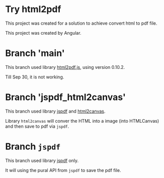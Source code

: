# Try html2pdf

This project was created for a solution to achieve convert html to pdf file.

This project was created by Angular.

# Branch 'main'

This branch used library [html2pdf.js](https://www.npmjs.com/package/html2pdf.js), using version 0.10.2.

Till Sep 30, it is not working.

# Branch 'jspdf_html2canvas'

This branch used library [jspdf](https://www.npmjs.com/package/jspdf) and [html2canvas](https://www.npmjs.com/package/html2canvas).

Library `html2canvas` will conver the HTML into a image (into HTMLCanvas) and then save to pdf via `jspdf`.

# Branch `jspdf`

This branch used library [jspdf](https://www.npmjs.com/package/jspdf) only.

It will using the pural API from `jspdf` to save the pdf file.

